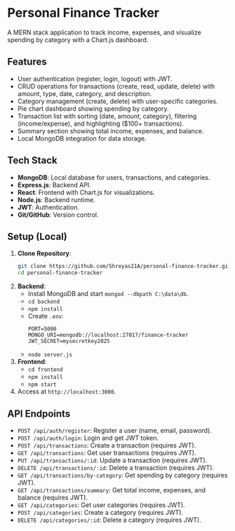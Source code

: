 # Personal Finance Tracker

A MERN stack application to track income, expenses, and visualize spending by category with a Chart.js dashboard.

## Features
- User authentication (register, login, logout) with JWT.
- CRUD operations for transactions (create, read, update, delete) with amount, type, date, category, and description.
- Category management (create, delete) with user-specific categories.
- Pie chart dashboard showing spending by category.
- Transaction list with sorting (date, amount, category), filtering (income/expense), and highlighting ($100+ transactions).
- Summary section showing total income, expenses, and balance.
- Local MongoDB integration for data storage.

## Tech Stack
- **MongoDB**: Local database for users, transactions, and categories.
- **Express.js**: Backend API.
- **React**: Frontend with Chart.js for visualizations.
- **Node.js**: Backend runtime.
- **JWT**: Authentication.
- **Git/GitHub**: Version control.

## Setup (Local)
1. **Clone Repository**:
   ```bash
   git clone https://github.com/Shreyas21A/personal-finance-tracker.git
   cd personal-finance-tracker
   ```
2. **Backend**:
   - Install MongoDB and start `mongod --dbpath C:\data\db`.
   - `cd backend`
   - `npm install`
   - Create `.env`:
     ```
     PORT=5000
     MONGO_URI=mongodb://localhost:27017/finance-tracker
     JWT_SECRET=mysecretkey2025
     ```
   - `node server.js`
3. **Frontend**:
   - `cd frontend`
   - `npm install`
   - `npm start`
4. Access at `http://localhost:3000`.

## API Endpoints
- `POST /api/auth/register`: Register a user (name, email, password).
- `POST /api/auth/login`: Login and get JWT token.
- `POST /api/transactions`: Create a transaction (requires JWT).
- `GET /api/transactions`: Get user transactions (requires JWT).
- `PUT /api/transactions/:id`: Update a transaction (requires JWT).
- `DELETE /api/transactions/:id`: Delete a transaction (requires JWT).
- `GET /api/transactions/by-category`: Get spending by category (requires JWT).
- `GET /api/transactions/summary`: Get total income, expenses, and balance (requires JWT).
- `GET /api/categories`: Get user categories (requires JWT).
- `POST /api/categories`: Create a category (requires JWT).
- `DELETE /api/categories/:id`: Delete a category (requires JWT).
